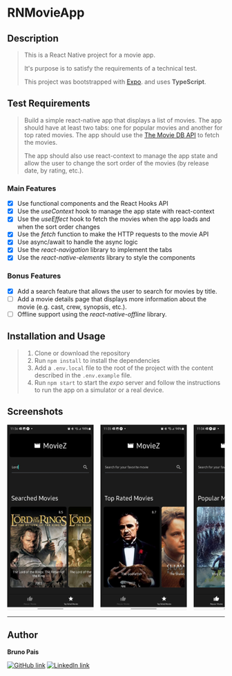 # RNMovieApp

## Description

> This is a React Native project for a movie app.
>
> It's purpose is to satisfy the requirements of a technical test.
>
> This project was bootstrapped with [Expo](https://expo.io/). and uses **TypeScript**.

## Test Requirements

> Build a simple react-native app that displays a list of movies. The app should have at least two tabs: one for popular movies and another for top rated movies. The app should use the [The Movie DB API](https://developers.themoviedb.org/4/getting-started) to fetch the movies.
>
> The app should also use react-context to manage the app state and allow the user to change the sort order of the movies (by release date, by rating, etc.).

### Main Features

- [x] Use functional components and the React Hooks API
- [x] Use the _useContext_ hook to manage the app state with react-context
- [x] Use the _useEffect_ hook to fetch the movies when the app loads and when the sort order changes
- [x] Use the _fetch_ function to make the HTTP requests to the movie API
- [x] Use async/await to handle the async logic
- [x] Use the _react-navigation_ library to implement the tabs
- [x] Use the _react-native-elements_ library to style the components

### Bonus Features

- [x] Add a search feature that allows the user to search for movies by title.
- [ ] Add a movie details page that displays more information about the movie (e.g. cast, crew, synopsis, etc.).
- [ ] Offline support using the _react-native-offline_ library.

## Installation and Usage

> 1. Clone or download the repository
> 2. Run `npm install` to install the dependencies
> 3. Add a `.env.local` file to the root of the project with the content described in the `.env.example` file.
> 4. Run `npm start` to start the _expo_ server and follow the instructions to run the app on a simulator or a real device.


## Screenshots

<div style='display: flex; alignItems: center; gap: 16px; overflow: auto'>
  <img src='./assets/PopularScreen.jpg' alt='Popular screen' width='200px' />
  <img src='./assets/TopRatedScreen.jpg' alt='Top Rated screen' width='200px' />
  <img src='./assets/SearchScreen.jpg' alt='Search Screen' width='200px' />
</div>

---

## Author

**Bruno Pais**

[![GitHub link](https://img.shields.io/badge/GitHub-black?style=for-the-badge&logo=github)](https://github.com/BrunoMSPais) [![LinkedIn link](https://img.shields.io/badge/LinkedIn-blue?style=for-the-badge&logo=linkedin)](https://www.linkedin.com/in/bruno-pais-webdev/)
